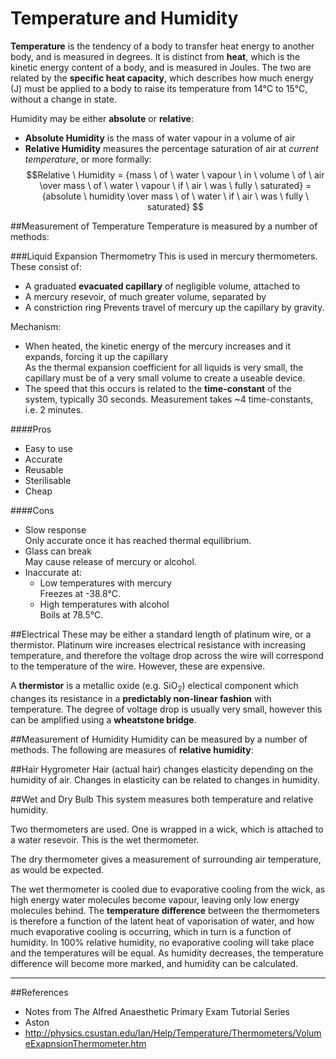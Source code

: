 # Temperature and Humidity

**Temperature** is the tendency of a body to transfer heat energy to another body, and is measured in degrees. It is distinct from **heat**, which is the kinetic energy content of a body, and is measured in Joules. The two are related by the **specific heat capacity**, which describes how much energy (J) must be applied to a body to raise its temperature from 14°C to 15°C, without a change in state.

Humidity may be either **absolute** or **relative**:
* **Absolute Humidity** is the mass of water vapour in a volume of air
* **Relative Humidity** measures the percentage saturation of air at *current temperature*, or more formally: $$Relative \ Humidity = {mass \ of \ water \ vapour \ in \ volume \ of \ air \over mass \ of \ water \ vapour \ if \ air \ was \ fully \ saturated} = {absolute \ humidity \over mass \ of \ water \ if \ air \ was \ fully \ saturated} $$

##Measurement of Temperature
Temperature is measured by a number of methods:

###Liquid Expansion Thermometry
This is used in mercury thermometers. These consist of:
* A graduated **evacuated capillary** of negligible volume, attached to
* A mercury resevoir, of much greater volume, separated by
* A constriction ring 
Prevents travel of mercury up the capillary by gravity.

Mechanism:
* When heated, the kinetic energy of the mercury increases and it expands, forcing it up the capillary  
As the thermal expansion coefficient for all liquids is very small, the capillary must be of a very small volume to create a useable device.
* The speed that this occurs is related to the **time-constant** of the system, typically 30 seconds. Measurement takes ~4 time-constants, i.e. 2 minutes.

####Pros
* Easy to use
* Accurate
* Reusable
* Sterilisable
* Cheap

####Cons
* Slow response  
Only accurate once it has reached thermal equilibrium.
* Glass can break  
May cause release of mercury or alcohol.
* Inaccurate at:
    * Low temperatures with mercury  
    Freezes at -38.8°C.
    * High temperatures with alcohol  
    Boils at 78.5°C. 

##Electrical
These may be either a standard length of platinum wire, or a thermistor. Platinum wire increases electrical resistance with increasing temperature, and therefore the voltage drop across the wire will correspond to the temperature of the wire. However, these are expensive.

A **thermistor** is a metallic oxide (e.g. SiO<sub>2</sub>) electical component which changes its resistance in a **predictably non-linear fashion** with temperature. The degree of voltage drop is usually very small, however this can be amplified using a **wheatstone bridge**.

##Measurement of Humidity
Humidity can be measured by a number of methods. The following are measures of **relative humidity**:

##Hair Hygrometer
Hair (actual hair) changes elasticity depending on the humidity of air. Changes in elasticity can be related to changes in humidity.

##Wet and Dry Bulb
This system measures both temperature and relative humidity.

Two thermometers are used. One is wrapped in a wick, which is attached to a water resevoir. This is the wet thermometer.

The dry thermometer gives a measurement of surrounding air temperature, as would be expected.

The wet thermometer is cooled due to evaporative cooling from the wick, as high energy water molecules become vapour, leaving only low energy molecules behind. The **temperature difference** between the thermometers is therefore a function of the latent heat of vaporisation of water, and how much evaporative cooling is occurring, which in turn is a function of humidity. In 100% relative humidity, no evaporative cooling will take place and the temperatures will be equal. As humidity decreases, the temperature difference will become more marked, and humidity can be calculated.


---
##References
* Notes from The Alfred Anaesthetic Primary Exam Tutorial Series
* Aston
* http://physics.csustan.edu/Ian/Help/Temperature/Thermometers/VolumeExapnsionThermometer.htm

